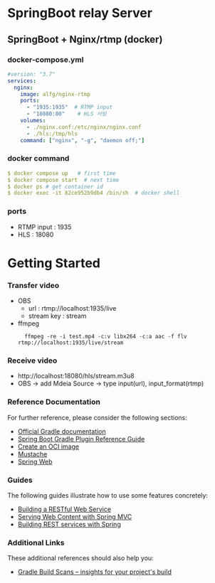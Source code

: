 # SpringBoot relay Server
## SpringBoot + Nginx/rtmp (docker)
### docker-compose.yml
```yaml
#version: "3.7"
services:
  nginx:
    image: alfg/nginx-rtmp
    ports:
      - "1935:1935"  # RTMP input
      - "18080:80"    # HLS 서빙
    volumes:
      - ./nginx.conf:/etc/nginx/nginx.conf
      - ./hls:/tmp/hls
    command: ["nginx", "-g", "daemon off;"]
```
### docker command
```yaml
$ docker compose up   # first time
$ docker compose start  # next time
$ docker ps # get container id
$ docker exec -it 82ce952b9db4 /bin/sh  # docker shell
```
### ports
* RTMP input : 1935
* HLS : 18080

# Getting Started
### Transfer video
* OBS
  * url : rtmp://localhost:1935/live
  * stream key : stream
* ffmpeg
  ```shell
    ffmpeg -re -i test.mp4 -c:v libx264 -c:a aac -f flv rtmp://localhost:1935/live/stream
  ```
### Receive video
* http://localhost:18080/hls/stream.m3u8
* OBS -> add Mdeia Source -> type input(url), input_format(rtmp)

### Reference Documentation

For further reference, please consider the following sections:

* [Official Gradle documentation](https://docs.gradle.org)
* [Spring Boot Gradle Plugin Reference Guide](https://docs.spring.io/spring-boot/3.5.3/gradle-plugin)
* [Create an OCI image](https://docs.spring.io/spring-boot/3.5.3/gradle-plugin/packaging-oci-image.html)
* [Mustache](https://docs.spring.io/spring-boot/3.5.3/reference/web/servlet.html#web.servlet.spring-mvc.template-engines)
* [Spring Web](https://docs.spring.io/spring-boot/3.5.3/reference/web/servlet.html)

### Guides

The following guides illustrate how to use some features concretely:

* [Building a RESTful Web Service](https://spring.io/guides/gs/rest-service/)
* [Serving Web Content with Spring MVC](https://spring.io/guides/gs/serving-web-content/)
* [Building REST services with Spring](https://spring.io/guides/tutorials/rest/)

### Additional Links

These additional references should also help you:

* [Gradle Build Scans – insights for your project's build](https://scans.gradle.com#gradle)

